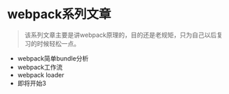 # webpack系列文章
> 该系列文章主要是讲webpack原理的，目的还是老规矩，只为自己以后复习的时候轻松一点。

- webpack简单bundle分析
- webpack工作流
- webpack loader
- 即将开始3